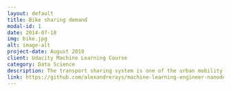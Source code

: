 ```yaml
---
layout: default
title: Bike sharing demand
modal-id: 1
date: 2014-07-18
img: bike.jpg
alt: image-alt
project-date: August 2019
client: Udacity Machine Learning Course
category: Data Science
description: The transport sharing system is one of the urban mobility alternatives that has been gaining more and more space in large cities like São Paulo. Better known as MaaS (Mobility-as-a-Service) it represents a change from personally owned means of transportation to mobility solutions that are consumed as a service. In the case of bike sharing services, they are made available so that anyone can use it by unlocking it from a cell phone application. In general, the user is allowed to rent the bicycle in one place and leave it in another place or station different from the initial one, according to the need for locomotion, providing greater flexibility for users. In addition, the bicycle sensor network provides a rich amount of data that can be used to study mobility in cities.
link: https://github.com/alexandrerays/machine-learning-engineer-nanodegree/tree/master/capstone
---
```

